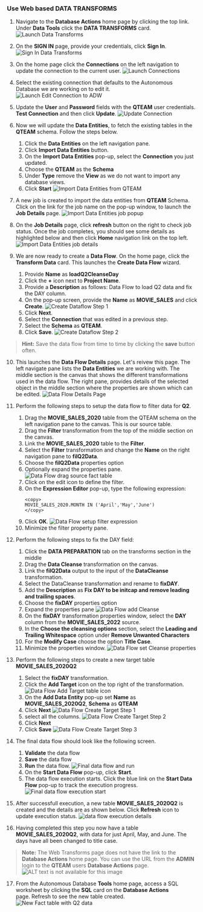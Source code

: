 ### Use Web based DATA TRANSFORMS

1. Navigate to the **Database Actions** home page by clicking the top link. Under **Data Tools** click the **DATA TRANSFORMS** card.
  ![Launch Data Transforms](images/data-transforms-launch.png)

2. On the **SIGN IN** page, provide your credentials, click **Sign In**.
  ![Sign In Data Transforms](images/data-transforms-sign-in.png)

3. On the home page click the **Connections** on the left navigation to update the connection to the current user.
  ![Launch Connections](images/data-t-launch-connections.png)

4. Select the existing connection that defaults to the Autonomous Database we are working on to edit it.
  ![Launch Edit Connection to ADW](images/dt-launch-edit-conn.png)

5. Update the **User** and **Password** fields with the **QTEAM** user credentials. **Test Connection** and then click **Update**.
  ![Update Connection](images/dt-update-conn.png)

6. Now we will update the **Data Entities**, to fetch the existing tables in the **QTEAM** schema. Follow the steps below.
    1. Click the **Data Entities** on the left navigation pane.
    2. Click **Import Data Entities** button.
    3. On the **Import Data Entities** pop-up, select the **Connection** you just updated.
    4. Choose the **QTEAM** as the **Schema**
    5. Under **Type** remove the **View** as we do not want to import any database views.
    6. Click **Start**
  ![Import Data Entities from QTEAM](images/dt-import-data-entities.png)

7. A new job is created to import the data entities from **QTEAM** Schema. Click on the link for the job name on the pop-up window, to launch the **Job Details** page.
  ![Import Data Entities job popup](images/dt-import-data-entities-job-pop-up.png)

8. On the **Job Details** page, click **refresh** button on the right to check job status. Once the job completes, you should see some details as highlighted below and then click **Home** navigation link on the top left.
 ![Import Data Entities job details](images/dt-import-data-entities-job-details.png)

9. We are now ready to create a **Data Flow**. On the home page, click the **Transform Data** card. This launches the **Create Data Flow** wizard.
    1. Provide **Name** as **loadQ2CleanseDay**
    2. Click the **+** icon next to **Project Name**.
    3. Provide a **Description** as follows: Data Flow to load Q2 data and fix the DAY column.
    4. On the pop-up screen, provide the **Name** as **MOVIE_SALES** and click **Create**.
      ![Create Dataflow Step 1](images/dt-create-df-step-1.png)
    5. Click **Next**.
    6. Select the **Connection** that was edited in a previous step.
    7. Select the **Schema** as **QTEAM**.
    8. Click **Save**.
      ![Create Dataflow Step 2](images/dt-create-df-step-2.png)

> **Hint:** Save the data flow from time to time by clicking the **save** button often.

10. This launches the **Data Flow Details** page. Let's reivew this page. The left navigate pane lists the **Data Entities** we are working with. The middle section is the canvas that shows the different transformations used in the data flow. The right pane, provides details of the selected object in the middle section where the properties are shown which can be edited.
 ![Data Flow Details Page](images/dt-data-flow-details-overview.png)

11. Perform the following steps to setup the data flow to filter data for **Q2**.
    1. Drag the **MOVIE\_SALES\_2020** table from the QTEAM schema on the left navigation pane to the canvas. This is our source table.
    2. Drag the **Filter** transformation from the top of the middle section on the canvas.
    3. Link the **MOVIE\_SALES\_2020** table to the **Filter**.
    4. Select the **Filter** transformation and change the **Name** on the right navigation pane to **filQ2Data**.
    5. Choose the **filQ2Data** properties option
    6. Optionally expand the properties pane.
      ![Data Flow drag source fact table](images/dt-data-flow-drag-source-filter.png)
    7. Click on the edit icon to define the filter.
    8. On the **Expression Editor** pop-up, type the following expression:
        ````
        <copy>
        MOVIE_SALES_2020.MONTH IN ('April','May','June')
        </copy>
        ````
    9. Click **OK**.
      ![Data Flow setup filter expression](images/dt-data-flow-setup-filter-expression.png)
    10. Minimize the filter property pane.

12. Perform the following steps to fix the DAY field:
    1. Click the **DATA PREPARATION** tab on the transforms section in the middle
    2. Drag the **Data Cleanse** transformation on the canvas.
    3. Link the **filQ2Data** output to the input of the **DataCleanse** transformation.
    4. Select the DataCleanse transformation and rename to **fixDAY**.
    5. Add the **Description** as **Fix DAY to be initcap and remove leading and trailing spaces**.
    6. Choose the **fixDAY** properties option
    7. Expand the properties pane
      ![Data Flow add Cleanse](images/dt-data-flow-add-cleanse.png)
    8. On the **fixDAY** transformation properties window, select the **DAY** column from the **MOVIE\_SALES\_2022** source.
    9. In the **Choose the cleansing options** section, select the **Leading and Trailing Whitespace** option under **Remove Unwanted Characters**
    10. For the **Modify Case** choose the option **Title Case**.
    11. Minimize the properties window.
      ![Data Flow set Cleanse properties](images/dt-data-flow-set-cleanse-properties.png)

13. Perform the following steps to create a new target table **MOVIE\_SALES\_2020Q2**
    1. Select the **fixDAY** transformation.
    2. Click the **Add Target** icon on the top right of the transformation.
      ![Data Flow Add Target table icon](images/dt-data-flow-add-target-table-icon.png)
    3. On the **Add Data Entity** pop-up set **Name** as **MOVIE\_SALES\_2020Q2**, **Schema** as **QTEAM**
    4. Click **Next**
      ![Data Flow Create Target Step 1](images/dt-data-flow-create-target-step-1.png)
    5. select all the columns.
      ![Data Flow Create Target Step 2](images/dt-data-flow-create-target-step-2.png)
    6. Click **Next**
    7. Click **Save**
      ![Data Flow Create Target Step 3](images/dt-data-flow-create-target-step-3.png)

14. The final data flow should look like the following screen.
    1. **Validate** the data flow
    2. **Save** the data flow
    3. **Run** the data flow.
      ![Final data flow and run](images/dt-data-flow-final-data-flow.png)
    4. On the **Start Data Flow** pop-up, click **Start**.
    5. The data flow execution starts. Click the blue link on the **Start Data Flow** pop-up to track the execution progress.
      ![Final data flow execution start](images/dt-data-flow-start-exec.png)

15. After successfull execution, a new table **MOVIE\_SALES\_2020Q2** is created and the details are as shown below. Click **Refresh** icon to update execution status.
  ![data flow execution details](images/dt-data-flow-exec-details.png)

16. Having completed this step you now have a table **MOVIE\_SALES\_2020Q2**, with data for just April, May, and June. The days have all been changed to title case.

> **Note:** The Web Transforms page does not have the link to the **Database Actions** home page. You can use the URL from the **ADMIN** login to the **QTEAM** users **Database Actions** page.
  ![ALT text is not available for this image](images/2879073226.png)

17. From the Autonomous Database **Tools** home page, access a SQL worksheet by clicking the **SQL** card on the **Database Actions** page. Refresh to see the new table created.
  ![New Fact table with Q2 data](images/movie-sales-data-table.png)
